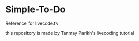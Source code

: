 # Simple-To-Do
Reference for livecode.tv

this repository is made by Tanmay Parikh's livecoding tutorial
